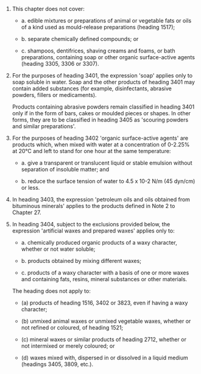 1. This chapter does not cover:

    - a. edible mixtures or preparations of animal or vegetable fats or oils of a kind used as mould-release preparations (heading 1517);
    
    - b. separate chemically defined compounds; or
    
    - c. shampoos, dentifrices, shaving creams and foams, or bath preparations, containing soap or other organic surface-active agents (heading 3305, 3306 or 3307).

2. For the purposes of heading 3401, the expression 'soap' applies only to soap soluble in water. Soap and the other products of heading 3401 may contain added substances (for example, disinfectants, abrasive powders, fillers or medicaments). 

    Products containing abrasive powders remain classified in heading 3401 only if in the form of bars, cakes or moulded pieces or shapes. In other forms, they are to be classified in heading 3405 as 'scouring powders and similar preparations'.

3. For the purposes of heading 3402 'organic surface-active agents' are products which, when mixed with water at a concentration of 0-2.25% at 20°C and left to stand for one hour at the same temperature:

    - a. give a transparent or translucent liquid or stable emulsion without separation of insoluble matter; and
    
    - b. reduce the surface tension of water to 4.5 x 10-2 N/m (45 dyn/cm) or less.

4. In heading 3403, the expression 'petroleum oils and oils obtained from bituminous minerals' applies to the products defined in Note 2 to Chapter 27.

5. In heading 3404, subject to the exclusions provided below, the expression 'artificial waxes and prepared waxes' applies only to:

    - a. chemically produced organic products of a waxy character, whether or not water soluble;
    
    - b. products obtained by mixing different waxes;
    
    - c. products of a waxy character with a basis of one or more waxes and containing fats, resins, mineral substances or other materials.
    
    The heading does not apply to:

    - (a) products of heading 1516, 3402 or 3823, even if having a waxy character;
    
    - (b) unmixed animal waxes or unmixed vegetable waxes, whether or not refined or coloured, of heading 1521;
    
    - (c) mineral waxes or similar products of heading 2712, whether or not intermixed or merely coloured; or
    - (d) waxes mixed with, dispersed in or dissolved in a liquid medium (headings 3405, 3809, etc.).
